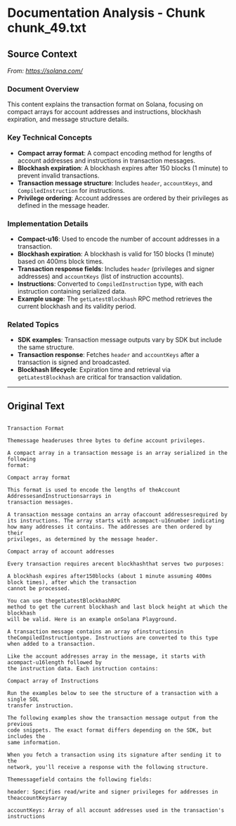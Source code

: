 # Documentation Analysis - Chunk chunk_49.txt

## Source Context
*From: https://solana.com/*

### Document Overview  
This content explains the transaction format on Solana, focusing on compact arrays for account addresses and instructions, blockhash expiration, and message structure details.  

### Key Technical Concepts  
- **Compact array format**: A compact encoding method for lengths of account addresses and instructions in transaction messages.  
- **Blockhash expiration**: A blockhash expires after 150 blocks (1 minute) to prevent invalid transactions.  
- **Transaction message structure**: Includes `header`, `accountKeys`, and `CompiledInstruction` for instructions.  
- **Privilege ordering**: Account addresses are ordered by their privileges as defined in the message header.  

### Implementation Details  
- **Compact-u16**: Used to encode the number of account addresses in a transaction.  
- **Blockhash expiration**: A blockhash is valid for 150 blocks (1 minute) based on 400ms block times.  
- **Transaction response fields**: Includes `header` (privileges and signer addresses) and `accountKeys` (list of instruction accounts).  
- **Instructions**: Converted to `CompiledInstruction` type, with each instruction containing serialized data.  
- **Example usage**: The `getLatestBlockhash` RPC method retrieves the current blockhash and its validity period.  

### Related Topics  
- **SDK examples**: Transaction message outputs vary by SDK but include the same structure.  
- **Transaction response**: Fetches `header` and `accountKeys` after a transaction is signed and broadcasted.  
- **Blockhash lifecycle**: Expiration time and retrieval via `getLatestBlockhash` are critical for transaction validation.

---

## Original Text
```

Transaction Format

Themessage headeruses three bytes to define account privileges.

A compact array in a transaction message is an array serialized in the following
format:

Compact array format

This format is used to encode the lengths of theAccount AddressesandInstructionsarrays in
transaction messages.

A transaction message contains an array ofaccount addressesrequired by its instructions. The array starts with acompact-u16number indicating
how many addresses it contains. The addresses are then ordered by their
privileges, as determined by the message header.

Compact array of account addresses

Every transaction requires arecent blockhashthat serves two purposes:

A blockhash expires after150blocks (about 1 minute assuming 400ms block times), after which the transaction
cannot be processed.

You can use thegetLatestBlockhashRPC
method to get the current blockhash and last block height at which the blockhash
will be valid. Here is an example onSolana Playground.

A transaction message contains an array ofinstructionsin theCompiledInstructiontype. Instructions are converted to this type when added to a transaction.

Like the account addresses array in the message, it starts with acompact-u16length followed by
the instruction data. Each instruction contains:

Compact array of Instructions

Run the examples below to see the structure of a transaction with a single SOL
transfer instruction.

The following examples show the transaction message output from the previous
code snippets. The exact format differs depending on the SDK, but includes the
same information.

When you fetch a transaction using its signature after sending it to the
network, you'll receive a response with the following structure.

Themessagefield contains the following fields:

header: Specifies read/write and signer privileges for addresses in theaccountKeysarray

accountKeys: Array of all account addresses used in the transaction's
instructions

```